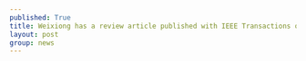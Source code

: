 ```yaml
---
published: True
title: Weixiong has a review article published with IEEE Transactions on Knowledge and Data Engineering. This is a joint work with Professors Jin Di and He Dongxiao's groups at Tianjin University. The title of the paper: A survey of community detection approaches: From statistical modeling to deep learning.
layout: post
group: news
---
```

